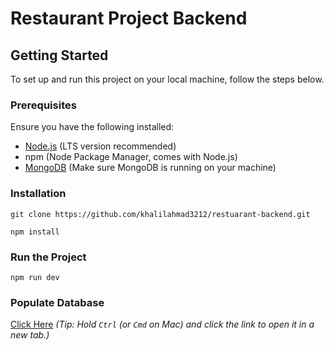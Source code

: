 # Restaurant Project Backend

## Getting Started

To set up and run this project on your local machine, follow the steps below.

### Prerequisites

Ensure you have the following installed:

- [Node.js](https://nodejs.org/) (LTS version recommended)
- npm (Node Package Manager, comes with Node.js)
- [MongoDB](https://www.mongodb.com/try/download/community) (Make sure MongoDB is running on your machine)

### Installation

` git clone https://github.com/khalilahmad3212/restuarant-backend.git `

` npm install `

### Run the Project

`npm run dev `

### Populate Database

[Click Here](http://localhost:5000/api/populate/)
*(Tip: Hold `Ctrl` (or `Cmd` on Mac) and click the link to open it in a new tab.)*

